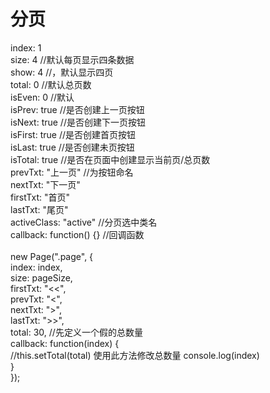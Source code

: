 # 分页

index: 1 <br/>
size: 4 //默认每页显示四条数据<br/>
show: 4 //，默认显示四页<br/>
total: 0 //默认总页数<br/>
isEven: 0 //默认<br/>
isPrev: true //是否创建上一页按钮<br/>
isNext: true //是否创建下一页按钮<br/>
isFirst: true //是否创建首页按钮<br/>
isLast: true //是否创建未页按钮<br/>
isTotal: true //是否在页面中创建显示当前页/总页数<br/>
prevTxt: "上一页" //为按钮命名<br/>
nextTxt: "下一页"<br/>
firstTxt: "首页"<br/>
lastTxt: "尾页"<br/>
activeClass: "active" //分页选中类名<br/>
callback: function() {} //回调函数<br/>
<br/>
new Page(".page", {<br/>
	index: index,<br/>
	size: pageSize,<br/>
	firstTxt: "&lt;&lt;",<br/>
	prevTxt: "&lt;",<br/>
	nextTxt: "&gt;",<br/>
	lastTxt: "&gt;&gt;",<br/>
	total: 30, //先定义一个假的总数量<br/>
	callback: function(index) {<br/>
		//this.setTotal(total) 使用此方法修改总数量
		console.log(index)<br/>
	}<br/>
});<br/>
